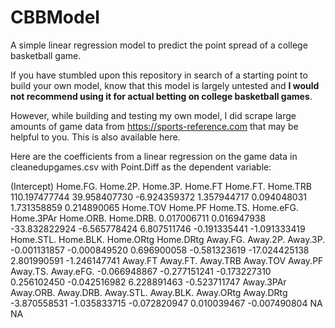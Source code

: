 # CBBModel
A simple linear regression model to predict the point spread of a college basketball game.

If you have stumbled upon this repository in search of a starting point to build your own model, know that this model is largely untested and **I would not recommend using it for actual betting on college basketball games**. 

However, while building and testing my own model, I did scrape large amounts of game data from https://sports-reference.com that may be helpful to you. This is also available here.

Here are the coefficients from a linear regression on the game data in cleanedupgames.csv with Point.Diff as the dependent variable:

(Intercept)      Home.FG.      Home.2P.      Home.3P.       Home.FT      Home.FT.      Home.TRB 
110.197477744  39.958407730  -6.924359372   1.357944717   0.094048031   1.731358859   0.214890065 
     Home.TOV       Home.PF      Home.TS.     Home.eFG.     Home.3PAr     Home.ORB.     Home.DRB. 
  0.017006711   0.016947938 -33.832822924  -6.565778424   6.807511746  -0.191335441  -1.091333419 
    Home.STL.     Home.BLK.     Home.ORtg     Home.DRtg      Away.FG.      Away.2P.      Away.3P. 
 -0.001131857  -0.000849520   0.696900058  -0.581323619 -17.024425138   2.801990591  -1.246147741 
      Away.FT      Away.FT.      Away.TRB      Away.TOV       Away.PF      Away.TS.     Away.eFG. 
 -0.066948867  -0.277151241  -0.173227310   0.256102450  -0.042516982   6.228891463  -0.523711747 
    Away.3PAr     Away.ORB.     Away.DRB.     Away.STL.     Away.BLK.     Away.ORtg     Away.DRtg 
 -3.870558531  -1.035833715  -0.072820947   0.010039467  -0.007490804            NA            NA 
